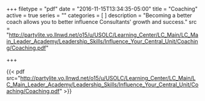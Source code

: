 +++
filetype = "pdf"
date = "2016-11-15T13:34:35-05:00"
title = "Coaching"
active = true
series = ""
categories = [
]
description = "Becoming a better coach allows you to better influence Consultants' growth and success."
src = "http://partylite.vo.llnwd.net/o15/u/USOLC/Learning_Center/LC_Main/LC_Main_Leader_Academy/Leadership_Skills/Influence_Your_Central_Unit/Coaching/Coaching.pdf"

+++

{{< pdf src="http://partylite.vo.llnwd.net/o15/u/USOLC/Learning_Center/LC_Main/LC_Main_Leader_Academy/Leadership_Skills/Influence_Your_Central_Unit/Coaching/Coaching.pdf" >}}
